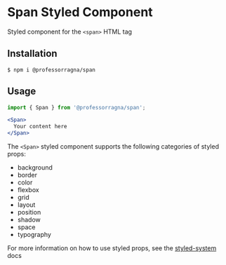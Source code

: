 # Span Styled Component

Styled component for the `<span>` HTML tag

## Installation

```
$ npm i @professorragna/span
```

## Usage

```jsx
import { Span } from '@professorragna/span';

<Span>
  Your content here
</Span>
```

The `<Span>` styled component supports the following categories of styled props:

- background
- border
- color
- flexbox
- grid
- layout
- position
- shadow
- space
- typography

For more information on how to use styled props, see the [styled-system](https://styled-system.com/api/) docs
